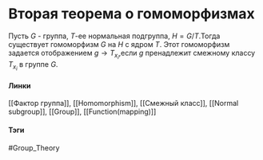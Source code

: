 # Вторая теорема о гомоморфизмах
Пусть $G$ - группа, $T$-ее нормальная подгруппа, $H=G/T$.Тогда существует гомоморфизм $G$ на $H$ с ядром $T$. Этот гомоморфизм задается отображением $g\to T_{x_{i}}$,если $g$ пренадлежит смежному классу $T_{x_{i}}$ в группе $G$.

#### Линки 
[[Фактор группа]],
[[Homomorphism]],
[[Смежный класс]],
[[Normal subgroup]],
[[Group]],
[[Function(mapping)]]
#### Тэги 
 #Group_Theory 